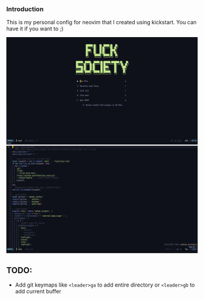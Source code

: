 ### Introduction

This is my personal config for neovim that I created using kickstart. You can have it if you want to ;)

[startScreen]: ./extras/screenshot-dashboard.png
[code]: ./extras/screenshot-code.png

![Start screenshot][startScreen]
![Code screenshot][code]

## TODO:
- Add git keymaps like `<leader>ga` to add entire directory or `<leader>gb` to add current buffer
